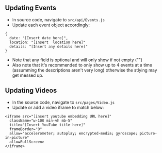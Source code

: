 ## Updating Events
* In source code, navigate to `src/api/Events.js`
* Update each event object accordingly:

```
{
  date: "[Insert date here]",
  location: "[Insert  location here]"
  details: "[Insert any details here]"
}
```

* Note that any field is optional and will only show if not empty ("")
* Also note that it's recommended to only show up to 4 events at a time (assumming the descriptions aren't very long) otherwise the stlying may get messed up.


## Updating Videos
* In the source code, navigate to `src/pages/Video.js`
* Update or add a video iframe to match below:

```
<iframe src="[insert youtube embedding URL here]"
  className="w-100 min-vh mb-5"
  title="[Insert YouTube title here]"
  frameBorder="0"
  allow="accelerometer; autoplay; encrypted-media; gyroscope; picture-in-picture"
  allowFullScreen>
</iframe>
```
